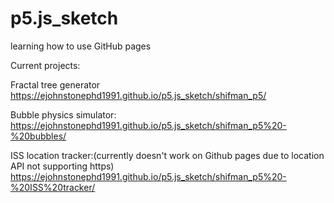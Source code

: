 # p5.js_sketch
learning how to use GitHub pages

Current projects:

Fractal tree generator
https://ejohnstonephd1991.github.io/p5.js_sketch/shifman_p5/

Bubble physics simulator:
https://ejohnstonephd1991.github.io/p5.js_sketch/shifman_p5%20-%20bubbles/

ISS location tracker:(currently doesn't work on Github pages due to location API not supporting https)
https://ejohnstonephd1991.github.io/p5.js_sketch/shifman_p5%20-%20ISS%20tracker/


